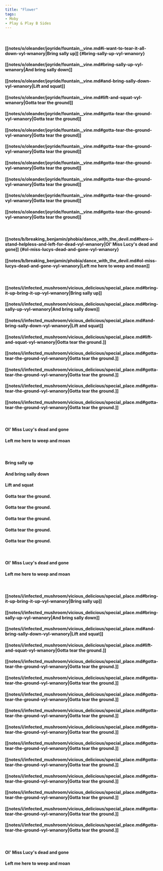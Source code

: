 ```yaml
---
title: "Flower"
tags:
- Moby
- Play & Play B Sides
---
```

&nbsp;
#### [[notes/o/oleander/joyride/fountain__vine.md#i-want-to-tear-it-all-down-vyl-wnanory|Bring sally up]] {#bring-sally-up-vyl-wnanory}
#### [[notes/o/oleander/joyride/fountain__vine.md#bring-sally-up-vyl-wnanory|And bring sally down]]
#### [[notes/o/oleander/joyride/fountain__vine.md#and-bring-sally-down-vyl-wnanory|Lift and squat]]
#### [[notes/o/oleander/joyride/fountain__vine.md#lift-and-squat-vyl-wnanory|Gotta tear the ground]]
#### [[notes/o/oleander/joyride/fountain__vine.md#gotta-tear-the-ground-vyl-wnanory|Gotta tear the ground]]
#### [[notes/o/oleander/joyride/fountain__vine.md#gotta-tear-the-ground-vyl-wnanory|Gotta tear the ground]]
#### [[notes/o/oleander/joyride/fountain__vine.md#gotta-tear-the-ground-vyl-wnanory|Gotta tear the ground]]
#### [[notes/o/oleander/joyride/fountain__vine.md#gotta-tear-the-ground-vyl-wnanory|Gotta tear the ground]]
#### [[notes/o/oleander/joyride/fountain__vine.md#gotta-tear-the-ground-vyl-wnanory|Gotta tear the ground]]
#### [[notes/o/oleander/joyride/fountain__vine.md#gotta-tear-the-ground-vyl-wnanory|Gotta tear the ground]]
#### [[notes/o/oleander/joyride/fountain__vine.md#gotta-tear-the-ground-vyl-wnanory|Gotta tear the ground]]
&nbsp;
#### [[notes/b/breaking_benjamin/phobia/dance_with_the_devil.md#here-i-stand-helpless-and-left-for-dead-vyl-wnanory|Ol' Miss Lucy's dead and gone]] {#ol-miss-lucys-dead-and-gone-vyl-wnanory}
#### [[notes/b/breaking_benjamin/phobia/dance_with_the_devil.md#ol-miss-lucys-dead-and-gone-vyl-wnanory|Left me here to weep and moan]]
&nbsp;
#### [[notes/i/infected_mushroom/vicious_delicious/special_place.md#bring-it-up-bring-it-up-vyl-wnanory|Bring sally up]]
#### [[notes/i/infected_mushroom/vicious_delicious/special_place.md#bring-sally-up-vyl-wnanory|And bring sally down]]
#### [[notes/i/infected_mushroom/vicious_delicious/special_place.md#and-bring-sally-down-vyl-wnanory|Lift and squat]]
#### [[notes/i/infected_mushroom/vicious_delicious/special_place.md#lift-and-squat-vyl-wnanory|Gotta tear the ground.]]
#### [[notes/i/infected_mushroom/vicious_delicious/special_place.md#gotta-tear-the-ground-vyl-wnanory|Gotta tear the ground.]]
#### [[notes/i/infected_mushroom/vicious_delicious/special_place.md#gotta-tear-the-ground-vyl-wnanory|Gotta tear the ground.]]
#### [[notes/i/infected_mushroom/vicious_delicious/special_place.md#gotta-tear-the-ground-vyl-wnanory|Gotta tear the ground.]]
#### [[notes/i/infected_mushroom/vicious_delicious/special_place.md#gotta-tear-the-ground-vyl-wnanory|Gotta tear the ground.]]
&nbsp;
#### Ol' Miss Lucy's dead and gone
#### Left me here to weep and moan
&nbsp;
#### Bring sally up
#### And bring sally down
#### Lift and squat
#### Gotta tear the ground.
#### Gotta tear the ground.
#### Gotta tear the ground.
#### Gotta tear the ground.
#### Gotta tear the ground.
&nbsp;
#### Ol' Miss Lucy's dead and gone
#### Left me here to weep and moan
&nbsp;
#### [[notes/i/infected_mushroom/vicious_delicious/special_place.md#bring-it-up-bring-it-up-vyl-wnanory|Bring sally up]]
#### [[notes/i/infected_mushroom/vicious_delicious/special_place.md#bring-sally-up-vyl-wnanory|And bring sally down]]
#### [[notes/i/infected_mushroom/vicious_delicious/special_place.md#and-bring-sally-down-vyl-wnanory|Lift and squat]]
#### [[notes/i/infected_mushroom/vicious_delicious/special_place.md#lift-and-squat-vyl-wnanory|Gotta tear the ground.]]
#### [[notes/i/infected_mushroom/vicious_delicious/special_place.md#gotta-tear-the-ground-vyl-wnanory|Gotta tear the ground.]]
#### [[notes/i/infected_mushroom/vicious_delicious/special_place.md#gotta-tear-the-ground-vyl-wnanory|Gotta tear the ground.]]
#### [[notes/i/infected_mushroom/vicious_delicious/special_place.md#gotta-tear-the-ground-vyl-wnanory|Gotta tear the ground.]]
#### [[notes/i/infected_mushroom/vicious_delicious/special_place.md#gotta-tear-the-ground-vyl-wnanory|Gotta tear the ground.]]
#### [[notes/i/infected_mushroom/vicious_delicious/special_place.md#gotta-tear-the-ground-vyl-wnanory|Gotta tear the ground.]]
#### [[notes/i/infected_mushroom/vicious_delicious/special_place.md#gotta-tear-the-ground-vyl-wnanory|Gotta tear the ground.]]
#### [[notes/i/infected_mushroom/vicious_delicious/special_place.md#gotta-tear-the-ground-vyl-wnanory|Gotta tear the ground.]]
#### [[notes/i/infected_mushroom/vicious_delicious/special_place.md#gotta-tear-the-ground-vyl-wnanory|Gotta tear the ground.]]
#### [[notes/i/infected_mushroom/vicious_delicious/special_place.md#gotta-tear-the-ground-vyl-wnanory|Gotta tear the ground.]]
#### [[notes/i/infected_mushroom/vicious_delicious/special_place.md#gotta-tear-the-ground-vyl-wnanory|Gotta tear the ground.]]
#### [[notes/i/infected_mushroom/vicious_delicious/special_place.md#gotta-tear-the-ground-vyl-wnanory|Gotta tear the ground.]]
&nbsp;
#### Ol' Miss Lucy's dead and gone
#### Left me here to weep and moan
